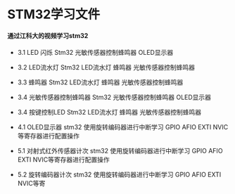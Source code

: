 # STM32学习文件

#### 通过江科大的视频学习stm32
- 3.1 LED 闪烁
Stm32 光敏传感器控制蜂鸣器 OLED显示器
	
- 3.2 LED流水灯
Stm32 LED流水灯 蜂鸣器 光敏传感器控制蜂鸣器
	
- 3.3 蜂鸣器
Stm32 LED流水灯 蜂鸣器 光敏传感器控制蜂鸣器
	
- 3.4 光敏传感器控制蜂鸣器
Stm32 光敏传感器控制蜂鸣器 OLED显示器
	
- 3.4 按键控制LED
Stm32 LED流水灯 蜂鸣器 光敏传感器控制蜂鸣器
	
- 4.1 OLED显示器
stm32 使用旋转编码器进行中断学习 GPIO AFIO EXTI NVIC等寄存器进行配置操作
	
- 5.1 对射式红外传感器计次
stm32 使用旋转编码器进行中断学习 GPIO AFIO EXTI NVIC等寄存器进行配置操作
	
- 5.2 旋转编码器计次
stm32 使用旋转编码器进行中断学习 GPIO AFIO EXTI NVIC等寄
